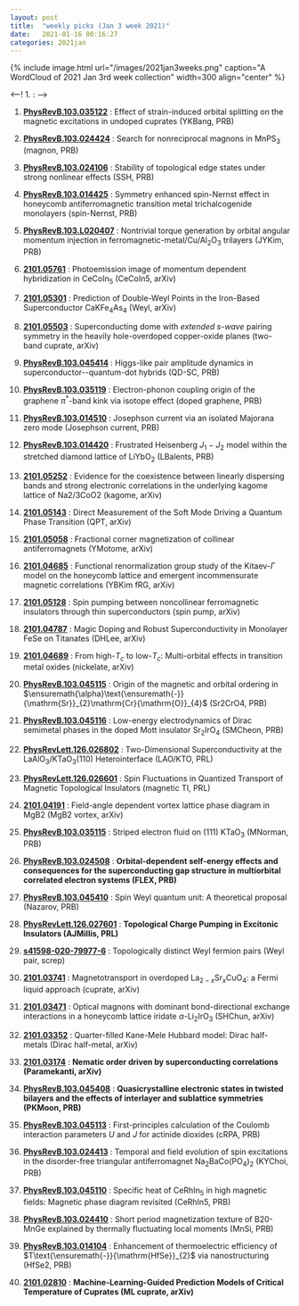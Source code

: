 ```yaml
---
layout: post
title:  "weekly picks (Jan 3 week 2021)"
date:   2021-01-16 00:16:27
categories: 2021jan
---
```


{% include image.html url="/images/2021jan3weeks.png" caption="A WordCloud of 2021 Jan 3rd week collection" width=300 align="center" %}


<--! 1. **[]()** : -->

1. **[PhysRevB.103.035122](https://link.aps.org/doi/10.1103/PhysRevB.103.035122)** : Effect of strain-induced orbital splitting on the magnetic excitations in undoped cuprates (YKBang, PRB)

1. **[PhysRevB.103.024424](https://link.aps.org/doi/10.1103/PhysRevB.103.024424)** : Search for nonreciprocal magnons in ${\mathrm{MnPS}}_{3}$ (magnon, PRB)

1. **[PhysRevB.103.024106](https://link.aps.org/doi/10.1103/PhysRevB.103.024106)** : Stability of topological edge states under strong nonlinear effects (SSH, PRB)

1. **[PhysRevB.103.014425](https://link.aps.org/doi/10.1103/PhysRevB.103.014425)** : Symmetry enhanced spin-Nernst effect in honeycomb antiferromagnetic transition metal trichalcogenide monolayers (spin-Nernst, PRB)

1. **[PhysRevB.103.L020407](https://link.aps.org/doi/10.1103/PhysRevB.103.L020407)** : Nontrivial torque generation by orbital angular momentum injection in ferromagnetic-metal/$\mathrm{Cu}/{\mathrm{Al}}_{2}{\mathrm{O}}_{3}$ trilayers (JYKim, PRB)

1. **[2101.05761](http://arxiv.org/abs/2101.05761)** : Photoemission image of momentum dependent hybridization in CeCoIn$_5$ (CeCoIn5, arXiv)

1. **[2101.05301](http://arxiv.org/abs/2101.05301)** : Prediction of Double-Weyl Points in the Iron-Based Superconductor CaKFe$_4$As$_4$ (Weyl, arXiv)

1. **[2101.05503](http://arxiv.org/abs/2101.05503)** : Superconducting dome with $extended$ $s$-$wave$ pairing symmetry in the heavily hole-overdoped copper-oxide planes (two-band cuprate, arXiv)

1. **[PhysRevB.103.045414](https://link.aps.org/doi/10.1103/PhysRevB.103.045414)** : Higgs-like pair amplitude dynamics in superconductor--quantum-dot hybrids (QD-SC, PRB)

1. **[PhysRevB.103.035119](https://link.aps.org/doi/10.1103/PhysRevB.103.035119)** : Electron-phonon coupling origin of the graphene ${\ensuremath{\pi}}^{*}$-band kink via isotope effect (doped graphene, PRB)

1. **[PhysRevB.103.014510](https://link.aps.org/doi/10.1103/PhysRevB.103.014510)** : Josephson current via an isolated Majorana zero mode (Josephson current, PRB)

1. **[PhysRevB.103.014420](https://link.aps.org/doi/10.1103/PhysRevB.103.014420)** : Frustrated Heisenberg ${J}_{1}\ensuremath{-}{J}_{2}$ model within the stretched diamond lattice of $\mathrm{Li}\mathrm{Yb}{\mathrm{O}}_{2}$ (LBalents, PRB)

1. **[2101.05252](http://arxiv.org/abs/2101.05252)** : Evidence for the coexistence between linearly dispersing bands and strong electronic correlations in the underlying kagome lattice of Na2/3CoO2 (kagome, arXiv)

1. **[2101.05143](http://arxiv.org/abs/2101.05143)** : Direct Measurement of the Soft Mode Driving a Quantum Phase Transition (QPT, arXiv)

1. **[2101.05058](http://arxiv.org/abs/2101.05058)** : Fractional corner magnetization of collinear antiferromagnets (YMotome, arXiv)

1. **[2101.04685](http://arxiv.org/abs/2101.04685)** : Functional renormalization group study of the Kitaev-$\Gamma$ model on the honeycomb lattice and emergent incommensurate magnetic correlations (YBKim fRG, arXiv)

1. **[2101.05128](http://arxiv.org/abs/2101.05128)** : Spin pumping between noncollinear ferromagnetic insulators through thin superconductors (spin pump, arXiv)

1. **[2101.04787](http://arxiv.org/abs/2101.04787)** : Magic Doping and Robust Superconductivity in Monolayer FeSe on Titanates (DHLee, arXiv)

1. **[2101.04689](http://arxiv.org/abs/2101.04689)** : From high-$T_c$ to low-$T_c$: Multi-orbital effects in transition metal oxides (nickelate, arXiv)

1. **[PhysRevB.103.045115](https://link.aps.org/doi/10.1103/PhysRevB.103.045115)** : Origin of the magnetic and orbital ordering in $\ensuremath{\alpha}\text{\ensuremath{-}}{\mathrm{Sr}}_{2}\mathrm{Cr}{\mathrm{O}}_{4}$ (Sr2CrO4, PRB)

1. **[PhysRevB.103.045116](https://link.aps.org/doi/10.1103/PhysRevB.103.045116)** : Low-energy electrodynamics of Dirac semimetal phases in the doped Mott insulator ${\mathrm{Sr}}_{2}{\mathrm{IrO}}_{4}$ (SMCheon, PRB)

1. **[PhysRevLett.126.026802](https://link.aps.org/doi/10.1103/PhysRevLett.126.026802)** : Two-Dimensional Superconductivity at the ${\mathrm{LaAlO}}_{3}/{\mathrm{KTaO}}_{3}(110)$ Heterointerface (LAO/KTO, PRL)

1. **[PhysRevLett.126.026601](https://link.aps.org/doi/10.1103/PhysRevLett.126.026601)** : Spin Fluctuations in Quantized Transport of Magnetic Topological Insulators (magnetic TI, PRL)


1. **[2101.04191](http://arxiv.org/abs/2101.04191)** : Field-angle dependent vortex lattice phase diagram in MgB2 (MgB2 vortex, arXiv)

1. **[PhysRevB.103.035115](https://link.aps.org/doi/10.1103/PhysRevB.103.035115)** : Striped electron fluid on (111) ${\mathrm{KTaO}}_{3}$ (MNorman, PRB)

1. **[PhysRevB.103.024508](https://link.aps.org/doi/10.1103/PhysRevB.103.024508)** : **Orbital-dependent self-energy effects and consequences for the superconducting gap structure in multiorbital correlated electron systems (FLEX, PRB)**

1. **[PhysRevB.103.045410](https://link.aps.org/doi/10.1103/PhysRevB.103.045410)** : Spin Weyl quantum unit: A theoretical proposal (Nazarov, PRB)

1. **[PhysRevLett.126.027601](https://link.aps.org/doi/10.1103/PhysRevLett.126.027601)** : **Topological Charge Pumping in Excitonic Insulators (AJMillis, PRL)**

1. **[s41598-020-79977-6](https://www.nature.com/articles/s41598-020-79977-6)** : Topologically distinct Weyl fermion pairs (Weyl pair, screp)

1. **[2101.03741](http://arxiv.org/abs/2101.03741)** : Magnetotransport in overdoped La$_{2-x}$Sr$_x$CuO$_4$: a Fermi liquid approach (cuprate, arXiv)

1. **[2101.03471](http://arxiv.org/abs/2101.03471)** : Optical magnons with dominant bond-directional exchange interactions in a honeycomb lattice iridate $\alpha$-Li$_{2}$IrO$_{3}$ (SHChun, arXiv)

1. **[2101.03352](http://arxiv.org/abs/2101.03352)** : Quarter-filled Kane-Mele Hubbard model: Dirac half-metals (Dirac half-metal, arXiv)

1. **[2101.03174](http://arxiv.org/abs/2101.03174)** : **Nematic order driven by superconducting correlations (Paramekanti, arXiv)**

1. **[PhysRevB.103.045408](https://link.aps.org/doi/10.1103/PhysRevB.103.045408)** : **Quasicrystalline electronic states in twisted bilayers and the effects of interlayer and sublattice symmetries (PKMoon, PRB)**

1. **[PhysRevB.103.045113](https://link.aps.org/doi/10.1103/PhysRevB.103.045113)** : First-principles calculation of the Coulomb interaction parameters $U$ and $J$ for actinide dioxides (cRPA, PRB)

1. **[PhysRevB.103.024413](https://link.aps.org/doi/10.1103/PhysRevB.103.024413)** : Temporal and field evolution of spin excitations in the disorder-free triangular antiferromagnet ${\mathrm{Na}}_{2}\mathrm{BaCo}{({\mathrm{PO}}_{4})}_{2}$ (KYChoi, PRB)

1. **[PhysRevB.103.045110](https://link.aps.org/doi/10.1103/PhysRevB.103.045110)** : Specific heat of ${\mathrm{CeRhIn}}_{5}$ in high magnetic fields: Magnetic phase diagram revisited (CeRhIn5, PRB)

1. **[PhysRevB.103.024410](https://link.aps.org/doi/10.1103/PhysRevB.103.024410)** : Short period magnetization texture of B20-MnGe explained by thermally fluctuating local moments (MnSi, PRB)

1. **[PhysRevB.103.014104](https://link.aps.org/doi/10.1103/PhysRevB.103.014104)** : Enhancement of thermoelectric efficiency of $T\text{\ensuremath{-}}{\mathrm{HfSe}}_{2}$ via nanostructuring (HfSe2, PRB)




1. **[2101.02810](http://arxiv.org/abs/2101.02810)** : **Machine-Learning-Guided Prediction Models of Critical Temperature of Cuprates (ML cuprate, arXiv)**